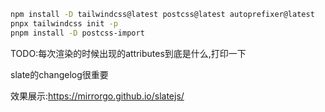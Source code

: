```bash
npm install -D tailwindcss@latest postcss@latest autoprefixer@latest
pnpx tailwindcss init -p
pnpm install -D postcss-import
```


TODO:每次渲染的时候出现的attributes到底是什么,打印一下

slate的changelog很重要

效果展示:https://mirrorgo.github.io/slatejs/
